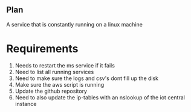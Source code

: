 ## Plan
A service that is constantly running on a linux machine

# Requirements
1. Needs to restart the ms service if it fails
2. Need to list all running services
3. Need to make sure the logs and csv's dont fill up the disk
4. Make sure the aws script is running
5. Update the github repository
6. Need to also update the ip-tables with an nslookup of the iot central instance